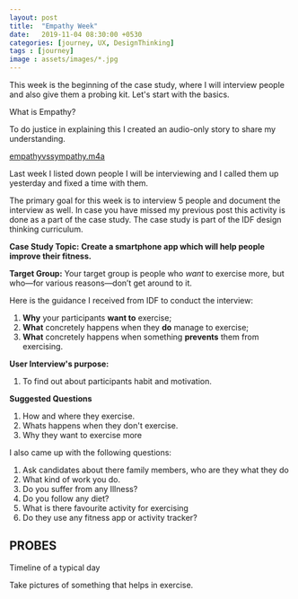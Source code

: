 ```yaml
---
layout: post
title:  "Empathy Week"
date:   2019-11-04 08:30:00 +0530
categories: [journey, UX, DesignThinking]
tags : [journey]
image : assets/images/*.jpg
---
```


This week is the beginning of the case study, where I will interview people and also give them a probing kit.  Let's start with the basics.

What is Empathy?

To do justice in explaining this I created an audio-only story to share my understanding. 

[empathyvssympathy.m4a](../assets/audio/empathyvssympathy.m4a) 

Last week I listed down people I will be interviewing and I called them up yesterday and fixed a time with them.

The primary goal for this week is to interview 5 people and document the interview as well. In case you have missed my previous post this activity is done as a part of the case study.  The case study is part of the IDF design thinking curriculum.  

**Case Study Topic:**  **Create a smartphone app which will help people improve their fitness.**

**Target Group:** Your target group is people who *want* to exercise more, but who—for various reasons—don’t get around to it.

Here is the guidance I received from IDF to conduct the interview:

1. **Why** your participants **want to** exercise;
2. **What** concretely happens when they **do** manage to exercise;
3. **What** concretely happens when something **prevents** them from exercising.

**User Interview's purpose:**

1. To find out about participants habit and motivation.

**Suggested Questions**

1. How and where they exercise.
2. Whats happens when they don't exercise.
3. Why they want to exercise more

I also came up with the following questions:

1. Ask candidates about there family members, who are they what they do
2. What kind of work you do.
3. Do you suffer from any Illness?
4. Do you follow any diet?
5. What is there favourite activity for exercising
6. Do they use any fitness app or activity tracker?

PROBES
------

Timeline of a typical day

Take pictures of something that helps in exercise.